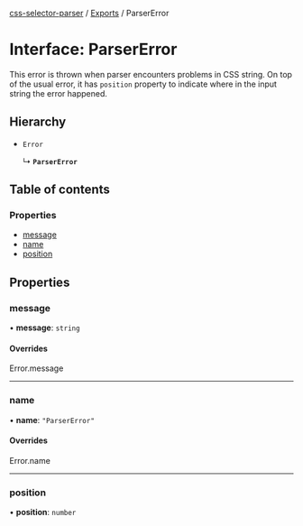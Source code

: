 [css-selector-parser](../../README.md) / [Exports](../modules.md) / ParserError

# Interface: ParserError

This error is thrown when parser encounters problems in CSS string.
On top of the usual error, it has `position` property to indicate where in the input string the error happened.

## Hierarchy

- `Error`

  ↳ **`ParserError`**

## Table of contents

### Properties

- [message](ParserError.md#message)
- [name](ParserError.md#name)
- [position](ParserError.md#position)

## Properties

### message

• **message**: `string`

#### Overrides

Error.message

___

### name

• **name**: ``"ParserError"``

#### Overrides

Error.name

___

### position

• **position**: `number`

